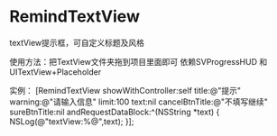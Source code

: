 # RemindTextView
textView提示框，可自定义标题及风格


使用方法：把TextView文件夹拖到项目里面即可
依赖SVProgressHUD 和UITextView+Placeholder

实例：
 [RemindTextView showWithController:self title:@"提示" warning:@"请输入信息" limit:100 text:nil cancelBtnTitle:@"不填写继续" sureBtnTitle:nil andRequestDataBlock:^(NSString *text) {
        NSLog(@"textView:%@",text);
    }];
    
    
    
